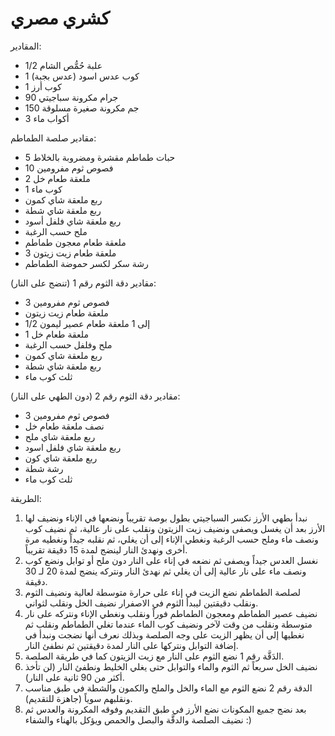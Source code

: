 # كشري مصري

المقادير:

- 1/2 علبة حُمُّص الشام
- 1 كوب عدس اسود (عدس بجبة)
- 1 كوب أرز
- 90 جرام مكرونة سباجيتي
- 150 جم مكرونة صغيرة مسلوقة
- 3 أكواب ماء

مقادير صلصة الطماطم:

- 5 حبات طماطم مقشرة ومضروبة بالخلاط
-  10 فصوص ثوم مفرومين
- 2 ملعقة طعام خل
- 1 كوب ماء
-  ربع ملعقة شاي كمون
-  ربع ملعقة شاي شطة
- ربع ملعقة شاي فلفل أسود
-  ملح حسب الرغبة
-  ملعقة طعام معجون طماطم
-  3 ملعقة طعام زيت زيتون
-  رشة سكر لكسر حموضة الطماطم

مقادير دقة الثوم رقم 1 (تنضج على النار):

- 3 فصوص ثوم مفرومين
- ملعقة طعام زيت زيتون
- 1/2 إلى 1 ملعقة طعام عصير ليمون
- 1 ملعقة طعام خل
- ملح وفلفل حسب الرغبة
- ربع ملعقة شاي كمون 
- ربع ملعقة شاي شطة
- ثلث كوب ماء

مقادير دقة الثوم رقم 2 (دون الطهي على النار):

- 3 فصوص ثوم مفرومين
- نصف ملعقة طعام خل
- ربع ملعقة شاي ملح
- ربع ملعقة شاي فلفل اسود
- ربع ملعقة شاي كون
- رشة شطة
- ثلث كوب ماء

الطريقة:

1. نبدأ بطهي الأرز نكسر السباجيتي بطول بوصة تقريباً ونضعها في الإناء ونضيف لها الأرز بعد أن يغسل ويصفى ونضيف زيت الزيتون ونقلب على نار عالية، ثم نضيف كوب ونصف ماء وملح حسب الرغبة ونغطي الإناء إلى أن يغلي، ثم نقلبه جيداً ونغطيه مرة أخرى ونهدئ النار لينضج لمدة 15 دقيقة تقريباً.
2. نغسل العدس جيداً ويصفى ثم نضعه في إناء على النار دون ملح أو توابل ونضع كوب ونصف ماء على نار عالية إلى أن يغلي ثم نهدئ النار ونتركه ينضج لمدة 20 لـ 30 دقيقة.
3.  لصلصة الطماطم نضع الزيت في إناء على حرارة متوسطة لعالية ونضيف الثوم ونقلب دقيقتين ليبدأ الثوم في الاصفرار نضيف الخل ونقلب لثواني.
4. نضيف عصير الطماطم ومعجون الطماطم فوراً ونقلب ونغطي الإناء ونتركه على نار متوسطة ونقلب من وقت لآخر ونضيف كوب الماء عندما تغلي الطماطم ونقلب ثم نغطيها إلى أن يظهر الزيت على وجه الصلصة وبذلك نعرف أنها نضجت ونبدأ في إضافة التوابل ونتركها على النار لمدة دقيقتين ثم نطفئ النار.
5. الدَقَّة رقم 1 نضع الثوم على النار مع زيت الزيتون كما في طريقة الصلصة.
6. نضيف الخل سريعاً ثم الثوم والماء والتوابل حتى يغلي الخليط ونطفئ النار (لن تأخذ أكثر من 90 ثانية على النار).
7. الدقة رقم 2 نضع الثوم مع الماء والخل والملح والكمون والشطة في طبق مناسب ونقلبهم سوياً (جاهزة للتقديم).
8. بعد نضج جميع المكونات نضع الأرز في طبق التقديم وفوقه المكرونة والعدس ثم نضيف الصلصة والدقَّة والبصل والحمص ويؤكل بالهناء والشفاء :)
